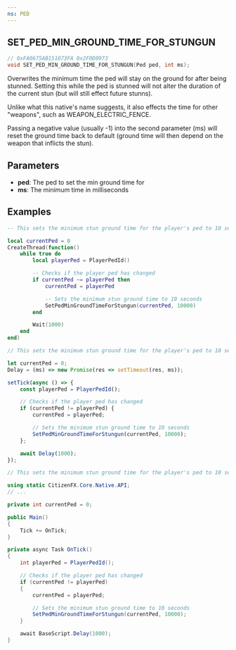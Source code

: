 ```yaml
---
ns: PED
---
```

## SET_PED_MIN_GROUND_TIME_FOR_STUNGUN

```c
// 0xFA0675AB151073FA 0x2F0D0973
void SET_PED_MIN_GROUND_TIME_FOR_STUNGUN(Ped ped, int ms);
```

Overwrites the minimum time the ped will stay on the ground for after being stunned. Setting this while the ped is stunned will not alter the duration of the current stun (but will still effect future stunns).

Unlike what this native's name suggests, it also effects the time for other "weapons", such as WEAPON_ELECTRIC_FENCE.

Passing a negative value (usually -1) into the second parameter (ms) will reset the ground time back to default (ground time will then depend on the weapon that inflicts the stun).

## Parameters
* **ped**: The ped to set the min ground time for
* **ms**: The minimum time in milliseconds

## Examples
```lua
-- This sets the minimum stun ground time for the player's ped to 10 seconds (and re-applies it if the player's ped changes)

local currentPed = 0
CreateThread(function()
    while true do
        local playerPed = PlayerPedId()

        -- Checks if the player ped has changed
        if currentPed ~= playerPed then
            currentPed = playerPed

            -- Sets the minimum stun ground time to 10 seconds
            SetPedMinGroundTimeForStungun(currentPed, 10000)
        end

        Wait(1000)
    end
end)
```

```js
// This sets the minimum stun ground time for the player's ped to 10 seconds (and re-applies it if the player's ped changes)

let currentPed = 0;
Delay = (ms) => new Promise(res => setTimeout(res, ms));

setTick(async () => {
    const playerPed = PlayerPedId();

    // Checks if the player ped has changed
    if (currentPed != playerPed) {
        currentPed = playerPed;

        // Sets the minimum stun ground time to 10 seconds
        SetPedMinGroundTimeForStungun(currentPed, 10000);
    };

    await Delay(1000);
});
```

```cs
// This sets the minimum stun ground time for the player's ped to 10 seconds (and re-applies it if the player's ped changes)

using static CitizenFX.Core.Native.API;
// ...

private int currentPed = 0;

public Main() 
{
    Tick += OnTick;
}

private async Task OnTick()
{
    int playerPed = PlayerPedId();

    // Checks if the player ped has changed
    if (currentPed != playerPed)
    {
        currentPed = playerPed;

        // Sets the minimum stun ground time to 10 seconds
        SetPedMinGroundTimeForStungun(currentPed, 10000);
    }

    await BaseScript.Delay(1000);
}
